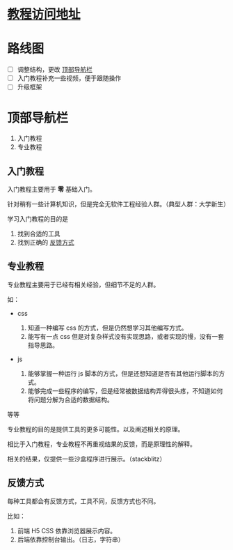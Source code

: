 # [教程访问地址](https://idealjs.github.io/stack/)

# 路线图
- [ ] 调整结构，更改 [顶部导航栏](#顶部导航栏)
- [ ] 入门教程补充一些视频，便于跟随操作
- [ ] 升级框架

# 顶部导航栏

1. 入门教程
2. 专业教程

## 入门教程

入门教程主要用于 **零** 基础入门。

针对稍有一些计算机知识，但是完全无软件工程经验人群。（典型人群：大学新生）

学习入门教程的目的是

1. 找到合适的工具
2. 找到正确的 [反馈方式](#反馈方式)

## 专业教程

专业教程主要用于已经有相关经验，但细节不足的人群。

如：

- css
  1. 知道一种编写 css 的方式，但是仍然想学习其他编写方式。
  2. 能写有一点 css 但是对复杂样式没有实现思路，或者实现的慢，没有一套指导思路。

- js
  1. 能够掌握一种运行 js 脚本的方式，但是还想知道是否有其他运行脚本的方式。
  2. 能够完成一些程序的编写，但是经常被数据结构弄得很头疼，不知道如何将问题分解为合适的数据结构。

等等

专业教程的目的是提供工具的更多可能性。以及阐述相关的原理。

相比于入门教程，专业教程不再重视结果的反馈，而是原理性的解释。

相关的结果，仅提供一些沙盒程序进行展示。（stackblitz）

## 反馈方式

每种工具都会有反馈方式，工具不同，反馈方式也不同。

比如：
1. 前端 H5 CSS 依靠浏览器展示内容。
2. 后端依靠控制台输出。（日志，字符串）
